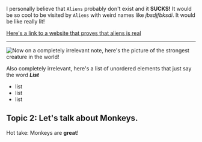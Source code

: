 
I personally believe that `Aliens` probably don't exist and it **SUCKS!**
It would be so cool to be visited by `Aliens` with weird names like *jbsdjfbksdi*. It would be like really lit!

[Here's a link to a website that proves that aliens is real](https://en.wikipedia.org/wiki/Aliens_(film))

***
![Now on a completely irrelevant note, here's the picture of the strongest creature in the world!](https://imageio.forbes.com/specials-images/imageserve/5faad4255239c9448d6c7bcd/Best-Animal-Photos-Contest--Close-Up-Of-baby-monkey/960x0.jpg?fit=bounds&format=jpg&width=960)

Also completely irrelevant, here's a list of unordered elements that just say the word ***List***

* list
* list
* list

## Topic 2: Let's talk about Monkeys.

Hot take: Monkeys are **great**!


